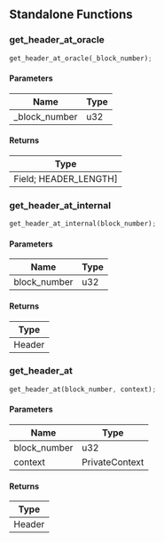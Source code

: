 ## Standalone Functions

### get_header_at_oracle

```rust
get_header_at_oracle(_block_number);
```

#### Parameters
| Name | Type |
| --- | --- |
| _block_number | u32 |

#### Returns
| Type |
| --- |
| Field; HEADER_LENGTH] |

### get_header_at_internal

```rust
get_header_at_internal(block_number);
```

#### Parameters
| Name | Type |
| --- | --- |
| block_number | u32 |

#### Returns
| Type |
| --- |
| Header |

### get_header_at

```rust
get_header_at(block_number, context);
```

#### Parameters
| Name | Type |
| --- | --- |
| block_number | u32 |
| context | PrivateContext |

#### Returns
| Type |
| --- |
| Header |

